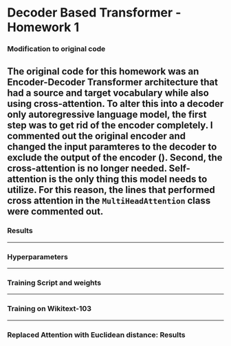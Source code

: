 # Decoder Based Transformer - Homework 1

### Modification to original code

The original code for this homework was an Encoder-Decoder Transformer architecture that had a source and target vocabulary while also using cross-attention. To alter this into a decoder only autoregressive language model, the first step was to get rid of the encoder completely. I commented out the original encoder and changed the input paramteres to the decoder to exclude the output of the encoder (). Second, the cross-attention is no longer needed. Self-attention is the only thing this model needs to utilize. For this reason, the lines that performed cross attention in the `MultiHeadAttention` class were commented out. 
---

### Results 

---

### Hyperparameters

---

### Training Script and weights

---

### Training on Wikitext-103

---

### Replaced Attention with Euclidean distance: Results

